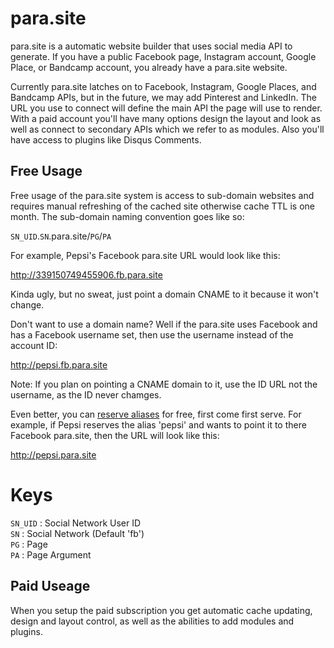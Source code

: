 # para.site
para.site is a automatic website builder that uses social media API to generate. If you have a public Facebook page, Instagram account, Google Place, or Bandcamp account, you already have a para.site website.

Currently para.site latches on to Facebook, Instagram, Google Places, and Bandcamp APIs, but in the future, we may add Pinterest and LinkedIn. The URL you use to connect will define the main API the page will use to render. With a paid account you'll have many options design the layout and look as well as connect to secondary APIs which we refer to as modules. Also you'll have access to plugins like Disqus Comments.

## Free Usage
Free usage of the para.site system is access to sub-domain websites and requires manual refreshing of the cached site otherwise cache TTL is one month. The sub-domain naming convention goes like so:

`SN_UID`.`SN`.para.site/`PG`/`PA`

For example, Pepsi's Facebook para.site URL would look like this:

http://339150749455906.fb.para.site

Kinda ugly, but no sweat, just point a domain CNAME to it because it won't change.

Don't want to use a domain name? Well if the para.site uses Facebook and has a Facebook username set, then use the username instead of the account ID:

http://pepsi.fb.para.site

Note: If you plan on pointing a CNAME domain to it, use the ID URL not the username, as the ID never chamges.

Even better, you can <a href="http://para.site/alias">reserve aliases</a> for free, first come first serve. For example, if Pepsi reserves the alias 'pepsi' and wants to point it to there Facebook para.site, then the URL will look like this:

http://pepsi.para.site



Keys  
====
`SN_UID` : Social Network User ID  
`SN` : Social Network (Default 'fb')  
`PG` : Page  
`PA` : Page Argument

## Paid Useage

When you setup the paid subscription you get automatic cache updating, design and layout control, as well as the abilities to add modules and plugins.
